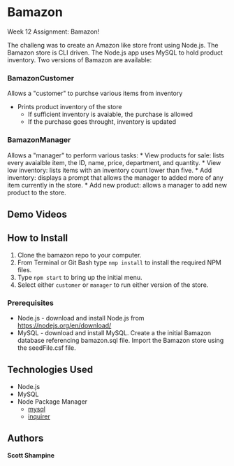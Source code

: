 # Bamazon

Week 12 Assignment: Bamazon!

The challeng was to create an Amazon like store front using Node.js. The Bamazon store is CLI driven. The Node.js app uses MySQL to hold product inventory. Two versions of Bamazon are available:

### BamazonCustomer

Allows a "customer" to purchse various items from inventory
  * Prints product inventory of the store
    * If sufficient inventory is avaiable, the purchase is allowed
    * If the purchase goes throught, inventory is updated
 
### BamazonManager

Allows a "manager" to perform various tasks:
     * View products for sale: lists every avaialble item, the ID, name, price, department, and quantity.
     * View low inventory: lists items with an inventory count lower than five.
     * Add inventory: displays a prompt that allows the manager to added more of any item currently in the store.
     * Add new product: allows a manager to add new product to the store.
 
 ## Demo Videos
 
 
 
 ## How to Install
 
 1. Clone the bamazon repo to your computer.
 1. From Terminal or Git Bash type `nmp install` to install the required NPM files.
 1. Type `npm start` to bring up the initial menu.
 1. Select either `customer` or `manager` to run either version of the store.
 
 ### Prerequisites
 
 - Node.js - download and install Node.js from https://nodejs.org/en/download/
 - MySQL - download and install MySQL. Create a the initial Bamazon database referencing bamazon.sql file. Import the Bamazon store using the seedFile.csf file.   
 
 ## Technologies Used
 
 * Node.js
 * MySQL
 * Node Package Manager
   * [mysql](https://www.npmjs.com/package/mysql "npmjs mysql")
   * [inquirer](https://www.npmjs.com/package/inquirer "npmjs inquirer")
 
 ## Authors
 
 **Scott Shampine**
